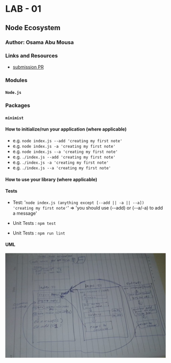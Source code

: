 # LAB - 01

## Node Ecosystem

### Author: Osama Abu Mousa

### Links and Resources

- [submission PR](https://github.com/401-advanced-javascript-osama/notes/pull/6)


### Modules
#### `Node.js`
### Packages
#### `minimist`




#### How to initialize/run your application (where applicable)

- e.g. `node index.js --add 'creating my first note'`
- e.g. `node index.js -a 'creating my first note'`
- e.g. `node index.js --a 'creating my first note'`
- e.g. `./index.js --add 'creating my first note'`
- e.g. `./index.js -a 'creating my first note'`
- e.g. `./index.js --a 'creating my first note'`



#### How to use your library (where applicable)

#### Tests
- Test: '`node index.js (anything except [--add || -a || --a]) 'creating my first note'`' => 'you should use (--add) or (--a/-a) to add a message'

- Unit Tests : `npm test`
- Unit Tests : `npm run lint`
#### UML

![UML Diagram](./UML-imgs/class-01.jpg)
